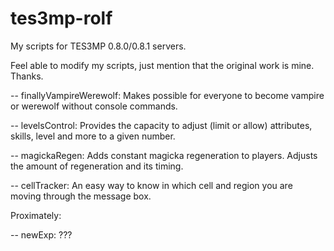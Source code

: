 # tes3mp-rolf
My scripts for TES3MP 0.8.0/0.8.1 servers.

Feel able to modify my scripts, just mention that the original work is mine. Thanks.

-- finallyVampireWerewolf: Makes possible for everyone to become vampire or werewolf without console commands.

-- levelsControl: Provides the capacity to adjust (limit or allow) attributes, skills, level and more to a given number.

-- magickaRegen: Adds constant magicka regeneration to players. Adjusts the amount of regeneration and its timing.

-- cellTracker: An easy way to know in which cell and region you are moving through the message box.

Proximately:

-- newExp: ???
